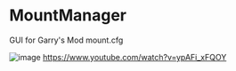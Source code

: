 # MountManager
GUI for Garry's Mod mount.cfg

![image](https://user-images.githubusercontent.com/57368720/139477060-a695e473-a427-4deb-9b89-d562ed67ba43.png)
https://www.youtube.com/watch?v=ypAFi_xFQOY
